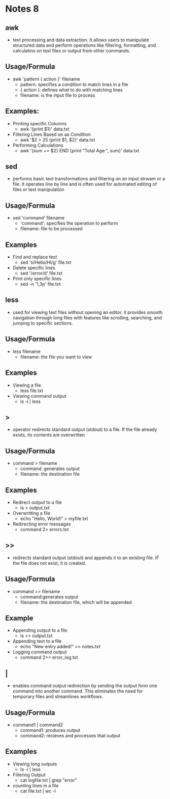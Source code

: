# Notes 8

## awk 
* text processing and data extraction. It allows users to manipulate structured data and perform operations like filtering, formatting, and calculatins on text files or output from other commands.

## Usage/Formula
* awk 'pattern { action }' filename
  * pattern: specifies a condition to match lines in a file
  * { action }: defines what to do with matching lines
  * filename: is the input file to process

## Examples:
* Printing specific Columns
  * awk '{print $1}' data.txt
* Filtering Lines Based on aa Condition
  * awk '$2 > 25 {print $1, $2}' data.txt
* Performing Calculations
  * awk '{sum += $2} END {print "Total Age:", sum}' data.txt

## sed
* performs basic text transformations and filtering on an input strwam or a file. It operates line by line and is often used for automated editing of files or text manipulation

## Usage/Formula
* sed 'command' filename
  * 'command': specifies the operation to perform
  * filename: file to be processed

## Examples
* Find and replace text
  * sed 's/Hello/Hi/g' file.txt
* Delete specific lines
  * sed '/error/d' file.txt
* Print only specific lines
  * sed -n '1,3p' file.txt

## less
* used for viewing text files without opening an editor. it provides smooth navigation through long files with features like scrolling, searching, and jumping to specific sections.

## Usage/Formula
* less filename
  * filename: the file you want to view

## Examples
* Viewing a file
  * less file.txt
* Viewing command output
  * ls -l | less

## >
* operator redirects standard output (stdout) to a file. If the file already exists, its contents are overwritten

## Usage/Formula
* command > filename
  * command: generates output
  * filename: the destination file

## Examples
* Redirect output to a file
  * ls > output.txt
* Overwritting a file
  * echo "Hello, World!" > myfile.txt
* Redirecting error messages
  * command 2> errors.txt

## >>
* redirects standard output (stdout) and appends it to an existing file. IF the file does not exist, it is created.

## Usage/Formula
* command >> filename
  * command:generates output
  * filename: the destination file, which will be appended

## Example
* Appending output to a file
  * ls >> output.txt
* Appending text to a file
  * echo "New entry added!" >> notes.txt
* Logging command output
  * command 2>> error_log.txt

## |
* enables command output redirection by sending the output form one command into another command. This eliminates the need for temporary files and streamlines workflows. 

## Usage/Formula
* command1 | command2
  * command1: produces output
  * command2: recieves and processes that output

## Examples
* Viewing long outputs
  * ls -l | less
* Filtering Output
  * cat logfile.txt | grep "error"
* counting lines in a file
  * cat file.txt | wc -l